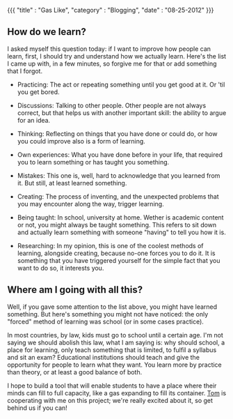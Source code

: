 {{{
  "title" : "Gas Like",
  "category" : "Blogging",
  "date" : "08-25-2012"
}}}

## How do we learn?

I asked myself this question today: if I want to improve how people can learn, first, I should try and understand how we actually learn. Here's the list I came up with, in a few minutes, so forgive me for that or add something that I forgot.

* Practicing: The act or repeating something until you get good at it. Or 'til you get bored.

* Discussions: Talking to other people. Other people are not always correct, but that helps us with another important skill: the ability to argue for an idea.

* Thinking: Reflecting on things that you have done or could do, or how you could improve also is a form of learning.

* Own experiences: What you have done before in your life, that required you to learn something or has taught you something.

* Mistakes: This one is, well, hard to acknowledge that you learned from it. But still, at least learned something.

* Creating: The process of inventing, and the unexpected problems that you may encounter along the way, trigger learning.

* Being taught: In school, university at home. Wether is academic content or not, you might always be taught something. This refers to sit down and actually learn something with someone "having" to tell you how it is.

* Researching: In my opinion, this is one of the coolest methods of learning, alongside creating, because no-one forces you to do it. It is something that you have triggered yourself for the simple fact that you want to do so, it interests you.

## Where am I going with all this?

Well, if you gave some attention to the list above, you might have learned something. But here's something you might not have noticed: the only "forced" method of learning was school (or in some cases practice). 

In most countries, by law, kids must go to school until a certain age. I'm not saying we should abolish this law, what I am saying is: why should school, a place for learning, only teach something that is limited, to fulfil a syllabus and sit an exam? Educational institutions should teach and give the opportunity for people to learn what they want. You learn more by practice than theory, or at least a good balance of both.

I hope to build a tool that will enable students to have a place where their minds can fill to full capacity, like a gas expanding to fill its container. [Tom](//www.twitter.com/phuu) is cooperating with me on this project; we're really excited about it, so get behind us if you can!